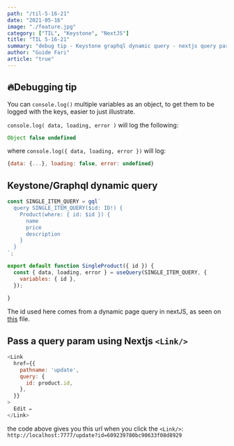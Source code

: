 ```yaml
---
path: "/til-5-16-21"
date: "2021-05-16"
image: "./feature.jpg"
category: ["TIL", "Keystone", "NextJS"]
title: "TIL 5-16-21"
summary: "debug tip - Keystone graphql dynamic query - nextjs query params"
author: "Guide Fari"
article: "true"
---
```

## 🔥Debugging tip
You can `console.log()` multiple variables as an object, to get them to be logged with the keys, easier to just illustrate.

`console.log( data, loading, error )` will log the following:

```js
Object false undefined
```

where `console.log({ data, loading, error })` will log:

```js
{data: {...}, loading: false, error: undefined}
```

## Keystone/Graphql dynamic query
```js
const SINGLE_ITEM_QUERY = gql`
  query SINGLE_ITEM_QUERY($id: ID!) {
    Product(where: { id: $id }) {
      name
      price
      description
    }
  }
`;

export default function SingleProduct({ id }) {
  const { data, loading, error } = useQuery(SINGLE_ITEM_QUERY, {
    variables: { id },
  });
  
}
```
The id used here comes from a dynamic page query in nextJS, as seen on [this](https://github.com/txndai/Advanced-React-GraphQL/blob/master/sick-fits/frontend/components/SingleProduct.js) file.

## Pass a query param using Nextjs `<Link/>`

```js
<Link
  href={{
	pathname: 'update',
	query: {
	  id: product.id,
	},
  }}
>
  Edit ✏
</Link>
```

the code above gives you this url when you click the `<Link/>`:
`http://localhost:7777/update?id=609239780bc90633f08d8929`
